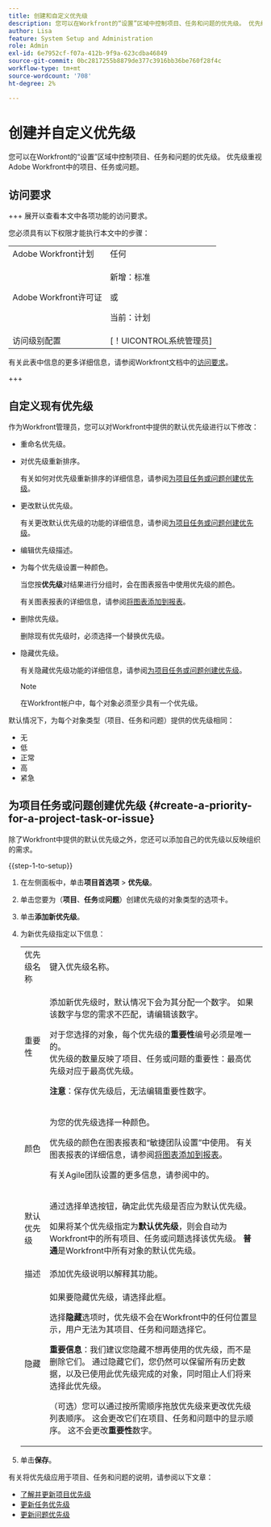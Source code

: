 ```yaml
---
title: 创建和自定义优先级
description: 您可以在Workfront的“设置”区域中控制项目、任务和问题的优先级。 优先级重视Adobe Workfront中的项目、任务或问题。
author: Lisa
feature: System Setup and Administration
role: Admin
exl-id: 6e7952cf-f07a-412b-9f9a-623cdba46849
source-git-commit: 0bc2817255b8879de377c3916bb36be760f28f4c
workflow-type: tm+mt
source-wordcount: '708'
ht-degree: 2%

---
```


# 创建并自定义优先级

<!--
DON'T DELETE, DRAFT OR HIDE THIS ARTICLE. IT IS LINKED TO THE PRODUCT, THROUGH THE CONTEXT SENSITIVE HELP LINKS.
-->

您可以在Workfront的“设置”区域中控制项目、任务和问题的优先级。 优先级重视Adobe Workfront中的项目、任务或问题。

## 访问要求

+++ 展开以查看本文中各项功能的访问要求。

您必须具有以下权限才能执行本文中的步骤：

<table style="table-layout:auto"> 
 <col> 
 <col> 
 <tbody> 
  <tr> 
   <td role="rowheader">Adobe Workfront计划</td> 
   <td>任何</td> 
  </tr> 
  <tr> 
   <td role="rowheader">Adobe Workfront许可证</td> 
   <td>
     <p>新增：标准</p>
     <p>或</p>
     <p>当前：计划</p>
   </td> 
  </tr> 
  <tr> 
   <td role="rowheader">访问级别配置</td> 
   <td>[！UICONTROL系统管理员]</td>
  </tr> 
 </tbody> 
</table>

有关此表中信息的更多详细信息，请参阅Workfront文档中的[访问要求](/help/quicksilver/administration-and-setup/add-users/access-levels-and-object-permissions/access-level-requirements-in-documentation.md)。

+++

## 自定义现有优先级

作为Workfront管理员，您可以对Workfront中提供的默认优先级进行以下修改：

* 重命名优先级。
* 对优先级重新排序。

  有关如何对优先级重新排序的详细信息，请参阅[为项目任务或问题创建优先级](#create-a-priority-for-a-project-task-or-issue)。

* 更改默认优先级。

  有关更改默认优先级的功能的详细信息，请参阅[为项目任务或问题创建优先级](#create-a-priority-for-a-project-task-or-issue)。

* 编辑优先级描述。
* 为每个优先级设置一种颜色。

  当您按&#x200B;**优先级**&#x200B;对结果进行分组时，会在图表报告中使用优先级的颜色。

  有关图表报表的详细信息，请参阅[将图表添加到报表](../../../reports-and-dashboards/reports/creating-and-managing-reports/add-chart-report.md)。

* 删除优先级。

  删除现有优先级时，必须选择一个替换优先级。

* 隐藏优先级。

  有关隐藏优先级功能的详细信息，请参阅[为项目任务或问题创建优先级](#create-a-priority-for-a-project-task-or-issue)。

  >[!NOTE]
  >
  >在Workfront帐户中，每个对象必须至少具有一个优先级。

默认情况下，为每个对象类型（项目、任务和问题）提供的优先级相同：

* 无
* 低
* 正常
* 高
* 紧急

## 为项目任务或问题创建优先级 {#create-a-priority-for-a-project-task-or-issue}

除了Workfront中提供的默认优先级之外，您还可以添加自己的优先级以反映组织的需求。

{{step-1-to-setup}}

1. 在左侧面板中，单击&#x200B;**项目首选项** > **优先级**。

1. 单击您要为（**项目**、**任务**&#x200B;或&#x200B;**问题**）创建优先级的对象类型的选项卡。
1. 单击&#x200B;**添加新优先级**。
1. 为新优先级指定以下信息：

   <table style="table-layout:auto"> 
    <col> 
    <col> 
    <tbody> 
     <tr> 
      <td role="rowheader">优先级名称</td> 
      <td>键入优先级名称。</td> 
     </tr> 
     <tr> 
      <td role="rowheader">重要性</td> 
      <td> <p>添加新优先级时，默认情况下会为其分配一个数字。 如果该数字与您的需求不匹配，请编辑该数字。</p> <p>对于您选择的对象，每个优先级的<strong>重要性</strong>编号必须是唯一的。<br>优先级的数量反映了项目、任务或问题的重要性：最高优先级对应于最高优先级。</p> <p><b>注意</b>：保存优先级后，无法编辑重要性数字。 </p> </td> 
     </tr> 
     <tr> 
      <td role="rowheader">颜色</td> 
      <td> <p>为您的优先级选择一种颜色。</p> <p>优先级的颜色在图表报表和“敏捷团队设置”中使用。 有关图表报表的详细信息，请参阅<a href="../../../reports-and-dashboards/reports/creating-and-managing-reports/add-chart-report.md" class="MCXref xref">将图表添加到报表</a>。</p> <p>有关Agile团队设置的更多信息，请参阅中的。</p> </td> 
     </tr> 
     <tr> 
      <td role="rowheader">默认优先级</td> 
      <td> <p>通过选择单选按钮，确定此优先级是否应为默认优先级。</p> <p>如果将某个优先级指定为<strong>默认优先级</strong>，则会自动为Workfront中的所有项目、任务或问题选择该优先级。 <strong>普通</strong>是Workfront中所有对象的默认优先级。</p> </td> 
     </tr> 
     <tr> 
      <td role="rowheader">描述</td> 
      <td>添加优先级说明以解释其功能。</td> 
     </tr> 
     <tr> 
      <td role="rowheader">隐藏</td> 
      <td> <p>如果要隐藏优先级，请选择此框。</p><p>选择<b>隐藏</b>选项时，优先级不会在Workfront中的任何位置显示，用户无法为其项目、任务和问题选择它。</p> 
      <p><b>重要信息</b>：我们建议您隐藏不想再使用的优先级，而不是删除它们。 通过隐藏它们，您仍然可以保留所有历史数据，以及已使用此优先级完成的对象，同时阻止人们将来选择此优先级。 </p>
      <p>（可选）您可以通过按所需顺序拖放优先级来更改优先级列表顺序。 这会更改它们在项目、任务和问题中的显示顺序。 这不会更改<b>重要性</b>数字。 </p></td> 
     </tr> 
    </tbody> 
   </table>

1. 单击&#x200B;**保存**。

有关将优先级应用于项目、任务和问题的说明，请参阅以下文章：

* [了解并更新项目优先级](../../../manage-work/projects/planning-a-project/project-priority.md)
* [更新任务优先级](../../../manage-work/tasks/task-information/task-priority.md)
* [更新问题优先级](../../../manage-work/issues/issue-information/update-issue-priority.md)
